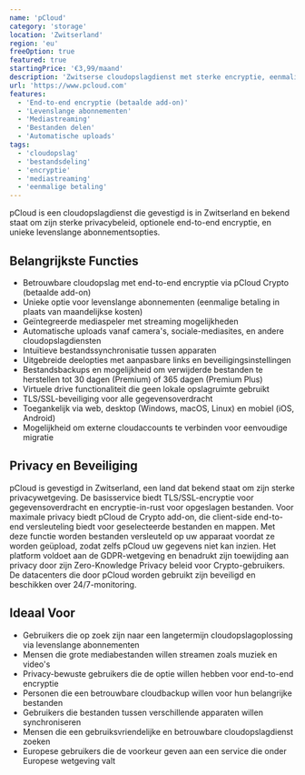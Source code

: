 ```yaml
---
name: 'pCloud'
category: 'storage'
location: 'Zwitserland'
region: 'eu'
freeOption: true
featured: true
startingPrice: '€3,99/maand'
description: 'Zwitserse cloudopslagdienst met sterke encryptie, eenmalige levenslange betaalopties en uitstekende mediastreaming mogelijkheden.'
url: 'https://www.pcloud.com'
features:
  - 'End-to-end encryptie (betaalde add-on)'
  - 'Levenslange abonnementen'
  - 'Mediastreaming'
  - 'Bestanden delen'
  - 'Automatische uploads'
tags:
  - 'cloudopslag'
  - 'bestandsdeling'
  - 'encryptie'
  - 'mediastreaming'
  - 'eenmalige betaling'
---
```


pCloud is een cloudopslagdienst die gevestigd is in Zwitserland en bekend staat om zijn sterke privacybeleid, optionele end-to-end encryptie, en unieke levenslange abonnementsopties.

## Belangrijkste Functies

- Betrouwbare cloudopslag met end-to-end encryptie via pCloud Crypto (betaalde add-on)
- Unieke optie voor levenslange abonnementen (eenmalige betaling in plaats van maandelijkse kosten)
- Geïntegreerde mediaspeler met streaming mogelijkheden
- Automatische uploads vanaf camera's, sociale-mediasites, en andere cloudopslagdiensten
- Intuïtieve bestandssynchronisatie tussen apparaten
- Uitgebreide deelopties met aanpasbare links en beveiligingsinstellingen
- Bestandsbackups en mogelijkheid om verwijderde bestanden te herstellen tot 30 dagen (Premium) of 365 dagen (Premium Plus)
- Virtuele drive functionaliteit die geen lokale opslagruimte gebruikt
- TLS/SSL-beveiliging voor alle gegevensoverdracht
- Toegankelijk via web, desktop (Windows, macOS, Linux) en mobiel (iOS, Android)
- Mogelijkheid om externe cloudaccounts te verbinden voor eenvoudige migratie

## Privacy en Beveiliging

pCloud is gevestigd in Zwitserland, een land dat bekend staat om zijn sterke privacywetgeving. De basisservice biedt TLS/SSL-encryptie voor gegevensoverdracht en encryptie-in-rust voor opgeslagen bestanden. Voor maximale privacy biedt pCloud de Crypto add-on, die client-side end-to-end versleuteling biedt voor geselecteerde bestanden en mappen. Met deze functie worden bestanden versleuteld op uw apparaat voordat ze worden geüpload, zodat zelfs pCloud uw gegevens niet kan inzien. Het platform voldoet aan de GDPR-wetgeving en benadrukt zijn toewijding aan privacy door zijn Zero-Knowledge Privacy beleid voor Crypto-gebruikers. De datacenters die door pCloud worden gebruikt zijn beveiligd en beschikken over 24/7-monitoring.

## Ideaal Voor

- Gebruikers die op zoek zijn naar een langetermijn cloudopslagoplossing via levenslange abonnementen
- Mensen die grote mediabestanden willen streamen zoals muziek en video's
- Privacy-bewuste gebruikers die de optie willen hebben voor end-to-end encryptie
- Personen die een betrouwbare cloudbackup willen voor hun belangrijke bestanden
- Gebruikers die bestanden tussen verschillende apparaten willen synchroniseren
- Mensen die een gebruiksvriendelijke en betrouwbare cloudopslagdienst zoeken
- Europese gebruikers die de voorkeur geven aan een service die onder Europese wetgeving valt